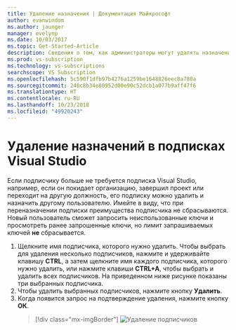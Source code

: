 ```yaml
---
title: Удаление назначения | Документация Майкрософт
author: evanwindom
ms.author: jaunger
manager: evelynp
ms.date: 10/03/2017
ms.topic: Get-Started-Article
description: Сведения о том, как администраторы могут удалять назначения подписок
ms.prod: vs-subscription
ms.technology: vs-subscriptions
searchscope: VS Subscription
ms.openlocfilehash: 5c590f1dfb97b4276a1259be1648826eec8a780a
ms.sourcegitcommit: 240c8b34e80952d00e90c52dcb1a077b9aff47f6
ms.translationtype: HT
ms.contentlocale: ru-RU
ms.lasthandoff: 10/23/2018
ms.locfileid: "49920243"
---
```

# <a name="deleting-assignments-in-visual-studio-subscriptions"></a>Удаление назначений в подписках Visual Studio

Если подписчику больше не требуется подписка Visual Studio, например, если он покидает организацию, завершил проект или переходит на другую должность, его подписку можно удалить и назначить другому пользователю. Имейте в виду, что при переназначении подписки преимущества подписчика не сбрасываются.  Новый пользователь сможет запросить неиспользованные ключи и просмотреть ранее запрошенные ключи, но лимит запрашиваемых ключей **не** сбрасывается. 
1. Щелкните имя подписчика, которого нужно удалить. Чтобы выбрать для удаления несколько подписчиков, нажмите и удерживайте клавишу **CTRL**, а затем щелкните имя каждого подписчика, которого нужно удалить, или нажмите клавиши **CTRL+A**, чтобы выбрать и удалить всех подписчиков. На приведенном ниже рисунке показаны три выбранных подписчика.
2. Чтобы удалить выбранных подписчиков, нажмите кнопку **Удалить**. 
3. Когда появится запрос на подтверждение удаления, нажмите кнопку **ОК**. 
   > [!div class="mx-imgBorder"]
   > ![Удаление подписчиков](_img/delete-license/delete-subscribers.png)
